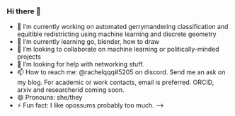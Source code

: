 ### Hi there 👋

- 🔭 I’m currently working on automated gerrymandering classification and equitible redistricting using machine learning and discrete geometry 
- 🌱 I’m currently learning go, blender, how to draw
- 👯 I’m looking to collaborate on machine learning or politically-minded projects 
- 🤔 I’m looking for help with networking stuff.
- 📫 How to reach me: @rachelqqq#5205 on discord. Send me an ask on my blog. For academic or work contacts, email is preferred. ORCID, arxiv and researcherid coming soon.
- 😄 Pronouns: she/they
- ⚡ Fun fact: I like opossums probably too much.
-->

